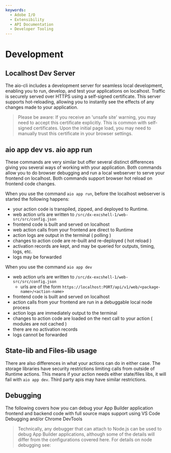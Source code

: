 ```yaml
---
keywords:
  - Adobe I/O
  - Extensibility
  - API Documentation
  - Developer Tooling
---
```


# Development

## Localhost Dev Server

The aio-cli includes a development server for seamless local development, enabling you to run, develop, and test your applications on localhost. Traffic is securely served over HTTPS using a self-signed certificate. This server supports hot-reloading, allowing you to instantly see the effects of any changes made to your application.

> Please be aware: If you receive an 'unsafe site' warning, you may need to accept this certificate explicitly. This is common with self-signed certificates. Upon the initial page load, you may need to manually trust this certificate in your browser settings.

## aio app dev vs. aio app run

These commands are very similar but offer several distinct differences giving you several ways of working with your application.
Both commands allow you to do browser debugging and run a local webserver to serve your frontend on localhost.  Both commands support browser hot reload on frontend code changes.

When you use the command `aio app run`, before the localhost webserver is started the following happens:
- your action code is transpiled, zipped, and deployed to Runtime.
- web action urls are written to `/src/dx-excshell-1/web-src/src/config.json`
- frontend code is built and served on localhost
- web action calls from your frontend are direct to Runtime
- action logs are output in the terminal ( polling )
- changes to action code are re-built and re-deployed ( hot reload )
- activation records are kept, and may be queried for outputs, timing, logs, etc.
- logs may be forwarded

When you use the command `aio app dev`
- web action urls are written to `/src/dx-excshell-1/web-src/src/config.json`
  - urls are of the form `https://localhost:PORT/api/v1/web/<package-name>/<action-name>`
- frontend code is built and served on localhost
- action calls from your frontend are run in a debuggable local node process
- action logs are immediately output to the terminal
- changes to action code are loaded on the next call to your action ( modules are not cached )
- there are no activation records
- logs cannot be forwarded

## State-lib and Files-lib usage

There are also differences in what your actions can do in either case. The storage libraries have security restrictions limiting calls from outside of Runtime actions. This means if your action needs either state/files libs, it will fail with `aio app dev`.  Third party apis may have similar restrictions.

## Debugging

The following covers how you can debug your App Builder application frontend and backend code with full source maps support using VS Code Debugging and/or Chrome DevTools

> Technically, any debugger that can attach to Node.js can be used to debug App Builder applications, although some of the details will differ from the configurations covered here. For details on node debugging see: 